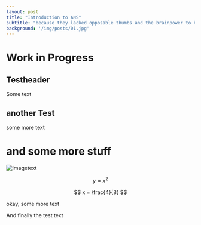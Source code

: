 ```yaml
---
layout: post
title: "Introduction to ANS"
subtitle: "because they lacked opposable thumbs and the brainpower to build a space program."
background: '/img/posts/01.jpg'
---
```

# Work in Progress

## Testheader
Some text

## another Test
some more text

# and some more stuff
![Imagetext](/img/posts/01.jpg)

$$ y = x^2 $$

$$ x = \frac{4}{8} $$

okay, some more text

And finally the test text